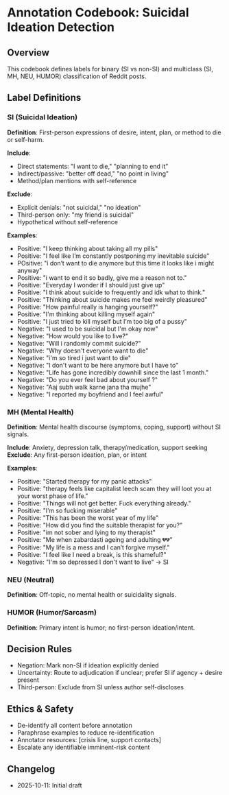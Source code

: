 # Annotation Codebook: Suicidal Ideation Detection

## Overview
This codebook defines labels for binary (SI vs non-SI) and multiclass (SI, MH, NEU, HUMOR) classification of Reddit posts.

## Label Definitions

### SI (Suicidal Ideation)
**Definition**: First-person expressions of desire, intent, plan, or method to die or self-harm.

**Include**:
- Direct statements: "I want to die," "planning to end it"
- Indirect/passive: "better off dead," "no point in living"
- Method/plan mentions with self-reference

**Exclude**:
- Explicit denials: "not suicidal," "no ideation"
- Third-person only: "my friend is suicidal"
- Hypothetical without self-reference

**Examples**:
- Positive: "I keep thinking about taking all my pills"
- Positive: "I feel like I’m constantly postponing my inevitable suicide"
- POsitive: "i don’t want to die anymore but this time it looks like i might anyway"
- Positive: "i want to end it so badly, give me a reason not to."
- Positive: "Everyday I wonder if I should just give up"
- Positive: "I think about suicide to frequently and idk what to think."
- Positive: "Thinking about suicide makes me feel weirdly pleasured"
- Positive: "How painful really is hanging yourself?"
- Positive: "I'm thinking about killing myself again"
- Positive: "I just tried to kill myself but I’m too big of a pussy"
- Negative: "I used to be suicidal but I'm okay now"
- Negative: "How would you like to live?"
- Negative: "Will i randomly commit suicide?"
- Negative: "Why doesn't everyone want to die"
- Negative: "i'm so tired i just want to die"
- Negative: "I don't want to be here anymore but I have to"
- Negative: "Life has gone incredibly downhill since the last 1 month."
- Negative: "Do you ever feel bad about yourself ?"
- Negative: "Aaj subh walk karne jana tha mujhe"
- Negative: "I reported my boyfriend and I feel awful"
  
### MH (Mental Health)
**Definition**: Mental health discourse (symptoms, coping, support) without SI signals.

**Include**: Anxiety, depression talk, therapy/medication, support seeking
**Exclude**: Any first-person ideation, plan, or intent

**Examples**:
- Positive: "Started therapy for my panic attacks"
- Positive: "therapy feels like capitalist leech scam they will loot you at your worst phase of life."
- Positive: "Things will not get better. Fuck everything already."
- Positive: "I’m so fucking miserable"
- Positive: "This has been the worst year of my life"
- Positive: "How did you find the suitable therapist for you?"
- Positive: "im not sober and lying to my therapist"
- Positive: "Me when zabardasti ageing and adulting 💔💔"
- Positive: "My life is a mess and I can’t forgive myself."
- Positive: "I feel like I need a break, is this shameful?"
- Negative: "I'm so depressed I don't want to live" → SI

### NEU (Neutral)
**Definition**: Off-topic, no mental health or suicidality signals.

### HUMOR (Humor/Sarcasm)
**Definition**: Primary intent is humor; no first-person ideation/intent.

## Decision Rules
- Negation: Mark non-SI if ideation explicitly denied
- Uncertainty: Route to adjudication if unclear; prefer SI if agency + desire present
- Third-person: Exclude from SI unless author self-discloses

## Ethics & Safety
- De-identify all content before annotation
- Paraphrase examples to reduce re-identification
- Annotator resources: [crisis line, support contacts]
- Escalate any identifiable imminent-risk content

## Changelog
- 2025-10-11: Initial draft
